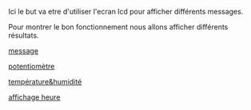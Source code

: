 
Ici le but va etre d'utiliser l'ecran lcd pour afficher différents messages.

Pour montrer le bon fonctionnement nous allons afficher différents résultats.

[message](message)

[potentiomètre](potentiomètre)

[température&humidité](température&humidité)

[affichage heure](affichage_heure)
